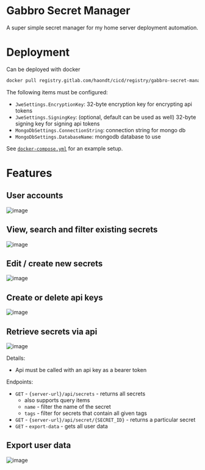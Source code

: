 # Gabbro Secret Manager

A super simple secret manager for my home server deployment automation.

# Deployment

Can be deployed with docker 

```bash
docker pull registry.gitlab.com/haondt/cicd/registry/gabbro-secret-manager:latest
```

The following items must be configured:
- `JweSettings.EncryptionKey`: 32-byte encryption key for encrypting api tokens
- `JweSettings.SigningKey`: (optional, default can be used as well) 32-byte signing key for signing api tokens
- `MongoDbSettings.ConnectionString`: connection string for mongo db
- `MongoDbSettings.DatabaseName`: mongodb database to use

See [`docker-compose.yml`](./docker-compose.yml) for an example setup.

# Features

## User accounts

![image](https://github.com/haondt/Gabbro-Secret-Manager/assets/19233365/5d3c8eab-109e-4c48-ab10-5e6eeff1ae0c)


## View, search and filter existing secrets

![image](https://github.com/haondt/Gabbro-Secret-Manager/assets/19233365/0072fcf9-6cc9-4ba8-9b40-3cb1c7a909cf)

## Edit / create new secrets

![image](https://github.com/haondt/Gabbro-Secret-Manager/assets/19233365/79f4761b-2c71-422f-849a-c581432a0688)

## Create or delete api keys

![image](https://github.com/haondt/Gabbro-Secret-Manager/assets/19233365/a32fc038-c2e7-4b66-90f7-452ceac4052d)

## Retrieve secrets via api

![image](https://github.com/haondt/Gabbro-Secret-Manager/assets/19233365/28444cdc-9d57-4c05-be95-8b362110fd2a)


Details:
- Api must be called with an api key as a bearer token

Endpoints:
- `GET` - `{server-url}/api/secrets` - returns all secrets
  - also supports query items
  - `name` - filter the name of the secret
  - `tags` - filter for secrets that contain all given tags
- `GET` - `{server-url}/api/secret/{SECRET_ID}` - returns a particular secret
- `GET` - `export-data` - gets all user data

## Export user data

![image](https://github.com/haondt/Gabbro-Secret-Manager/assets/19233365/ae7b7f23-81ed-404e-898f-dd1d56dea781)

